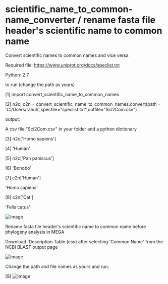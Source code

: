 # scientific_name_to_common-name_converter / rename fasta file header's scientific name to common name
Convert scientific names to common names and vice versa

Required file: https://www.uniprot.org/docs/speclist.txt

Python: 2.7

to run (change the path as yours)


[1] import convert_scientific_name_to_common_names

[2] n2c, c2n = convert_scientific_name_to_common_names.convert(path = 'C:/Users/rahul/',specfile="speclist.txt",outfile="Sci2Com.csv")

output:

A csv file "Sci2Com.csv" in your folder and a python dictionary

[3] n2c['Homo sapiens']

[4] 'Human'

[5] n2c['Pan paniscus']

[6] 'Bonobo'

[7] c2n['Human']

'Homo sapiens'

[8] c2n['Cat']

'Felis catus'

![image](https://user-images.githubusercontent.com/18325626/137794665-84283b07-3e7e-4850-88dd-1e9956735290.png)

Rename fasta file header's scientific name to common name before phylogeny analysis in MEGA

Download 'Description Table (csv) after selecting 'Common Name' from the NCBI BLAST output page

![image](https://user-images.githubusercontent.com/18325626/137904789-64555590-c6c5-4d7b-9acd-d1d3e5da9470.png)

Change the path and file names as yours and run:

[9[ ![image](https://user-images.githubusercontent.com/18325626/137903912-d8f25bb3-a620-4e0b-aab9-a014df0e7941.png)



